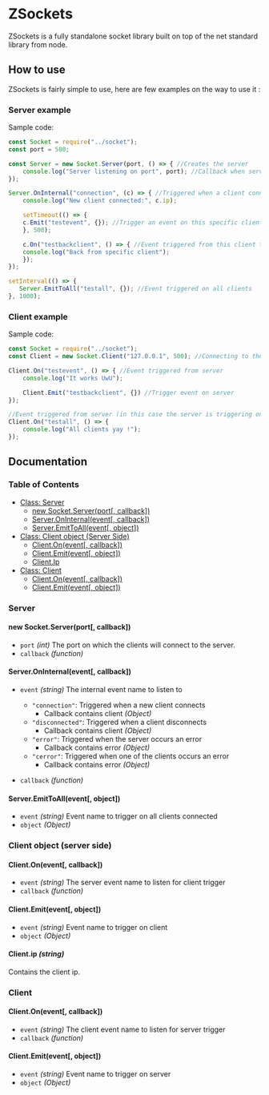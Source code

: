
# ZSockets

ZSockets is a fully standalone socket library built on top of the net standard library from node.


## How to use
ZSockets is fairly simple to use, here are few examples on the way to use it :
### Server example
Sample code:

```js
const Socket = require("../socket");
const port = 500;

const Server = new Socket.Server(port, () => { //Creates the server
    console.log("Server listening on port", port); //Callback when server is running
});

Server.OnInternal("connection", (c) => { //Triggered when a client connects
    console.log("New client connected:", c.ip);

    setTimeout(() => {
	c.Emit("testevent", {}); //Trigger an event on this specific client
    }, 500);

    c.On("testbackclient", () => { //Event triggered from this client to the server
	console.log("Back from specific client");
    });
});

setInterval(() => {
   Server.EmitToAll("testall", {}); //Event triggered on all clients
}, 1000);
```
### Client example
Sample code:

```js
const Socket = require("../socket");
const Client = new Socket.Client("127.0.0.1", 500); //Connecting to the server

Client.On("testevent", () => { //Event triggered from server
    console.log("It works UwU");

    Client.Emit("testbackclient", {}) //Trigger event on server
});

//Event triggered from server (in this case the server is triggering on all clients)
Client.On("testall", () => {
    console.log("All clients yay !");
});
```
## Documentation
### Table of Contents

  - [Class: Server](#server)
    - [new Socket.Server(port[, callback])](#new-socket.serverport-callback)
    - [Server.OnInternal(event[, callback])](#server.oninternalevent-callback)
    -	[Server.EmitToAll(event[, object])](#server.emittoallevent-object)
  - [Class: Client object (Server Side)](#clientobjectserverside)
	  -	[Client.On(event[, callback])](#client.onevent-callback)
	-	[Client.Emit(event[, object])](#client.emitevent-object)
	- [Client.Ip](#client.ip)
- [Class: Client](#client)
	 -	[Client.On(event[, callback])](#client.onevent-callback)
	-	[Client.Emit(event[, object])](#client.emitevent-object)
### Server

#### new Socket.Server(port[, callback])
  - `port` _(int)_ The port on which the clients will connect to the server.
  - `callback` _(function)_
#### Server.OnInternal(event[, callback])
- `event` _(string)_ The internal event name to listen to
	- `"connection"`: Triggered when a new client connects
		- Callback contains client _(Object)_
	- `"disconnected"`: Triggered when a client disconnects
		- Callback contains client _(Object)_
	- `"error"`: Triggered when the server occurs an error
		- Callback contains error _(Object)_
	- `"cerror"`: Triggered when one of the clients occurs an error
		- Callback contains error _(Object)_
	
- `callback` _(function)_
#### Server.EmitToAll(event[, object])
- `event` _(string)_ Event name to trigger on all clients connected
- `object` _(Object)_

### Client object (server side)

#### Client.On(event[, callback])
- `event` _(string)_ The server event name to listen for client trigger
- `callback` _(function)_
#### Client.Emit(event[, object])
- `event` _(string)_ Event name to trigger on client
- `object` _(Object)_
#### Client.ip _(string)_
Contains the client ip.

### Client
#### Client.On(event[, callback])
- `event` _(string)_ The client event name to listen for server trigger
- `callback` _(function)_
#### Client.Emit(event[, object])
- `event` _(string)_ Event name to trigger on server
- `object` _(Object)_
